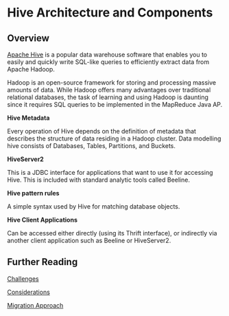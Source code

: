 # Hive Architecture and Components

## Overview

[Apache Hive](https://hive.apache.org/) is a popular data warehouse software that enables you to easily and quickly write SQL-like queries to efficiently extract data from Apache Hadoop.

Hadoop is an open-source framework for storing and processing massive amounts of data. While Hadoop offers many advantages over traditional relational databases, the task of learning and using Hadoop is daunting since it requires SQL queries to be implemented in the MapReduce Java AP.

**Hive Metadata**

Every operation of Hive depends on the definition of metadata that describes the structure of data residing in a Hadoop cluster. Data modelling hive consists of Databases, Tables, Partitions, and Buckets.

**HiveServer2**

This is a JDBC interface for applications that want to use it for accessing Hive. This is included with standard analytic tools called Beeline.

 **Hive pattern rules**

A simple syntax used by Hive for matching database objects.

**Hive Client Applications**

Can be accessed either directly (using its Thrift interface), or indirectly via another client application such as Beeline or HiveServer2.


## Further Reading

[Challenges](challenges.md)

[Considerations](considerations.md)

[Migration Approach](migration-approach.md)
